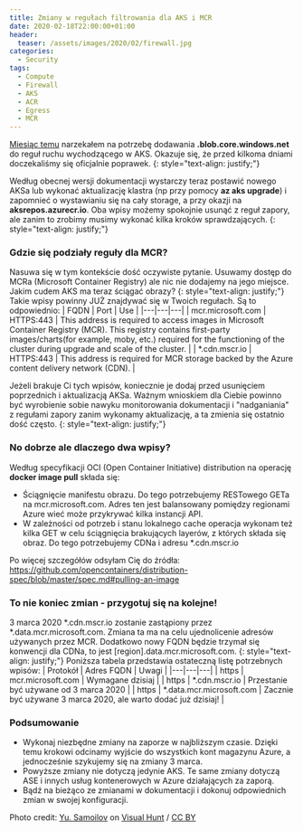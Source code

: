 ```yaml
---
title: Zmiany w regułach filtrowania dla AKS i MCR
date: 2020-02-18T22:00:00+01:00
header:
  teaser: /assets/images/2020/02/firewall.jpg
categories:
  - Security
tags:
  - Compute
  - Firewall
  - AKS
  - ACR
  - Egress
  - MCR
---
```


[Miesiąc temu](2020-01-15-egress-w-ase-i-aks.md) narzekałem na potrzebę dodawania **.blob.core.windows.net** do reguł ruchu wychodzącego w AKS. Okazuje się, że przed kilkoma dniami doczekaliśmy się oficjalnie poprawek.
{: style="text-align: justify;"}

Według obecnej wersji dokumentacji wystarczy teraz postawić nowego AKSa lub wykonać aktualizację klastra (np przy pomocy **az aks upgrade**) i zapomnieć o wystawianiu się na cały storage, a przy okazji na **aksrepos.azurecr.io**. Oba wpisy możemy spokojnie usunąć z reguł zapory, ale zanim to zrobimy musimy wykonać kilka kroków sprawdzających.
{: style="text-align: justify;"}

### Gdzie się podziały reguły dla MCR?

Nasuwa się w tym kontekście dość oczywiste pytanie. Usuwamy dostęp do MCRa (Microsoft Container Registry) ale nic nie dodajemy na jego miejsce. Jakim cudem AKS ma teraz ściągać obrazy?
{: style="text-align: justify;"}
Takie wpisy powinny JUŻ znajdywać się w Twoich regułach. Są to odpowiednio:
| FQDN | Port | Use |
|---|---|---|
| mcr.microsoft.com | HTTPS:443 | This address is required to access images in Microsoft Container Registry (MCR). This registry contains first-party images/charts(for example, moby, etc.) required for the functioning of the cluster during upgrade and scale of the cluster. |
| *.cdn.mscr.io | HTTPS:443 | This address is required for MCR storage backed by the Azure content delivery network (CDN). |

Jeżeli brakuje Ci tych wpisów, koniecznie je dodaj przed usunięciem poprzednich i aktualizacją AKSa. Ważnym wnioskiem dla Ciebie powinno być wyrobienie sobie nawyku monitorowania dokumentacji i "nadganiania" z regułami zapory zanim wykonamy aktualizację, a ta zmienia się ostatnio dość często.
{: style="text-align: justify;"}

### No dobrze ale dlaczego dwa wpisy?

Według specyfikacji OCI (Open Container Initiative) distribution na operację  **docker image pull** składa się:

* Ściągnięcie manifestu obrazu. Do tego potrzebujemy RESTowego GETa na mcr.microsoft.com. Adres ten jest balansowany pomiędzy regionami Azure wieć może przykrywać kilka instancji API. 
* W zależności od potrzeb i stanu lokalnego cache operacja wykonam też kilka GET w celu ściągnięcia brakujących layerów, z których składa się obraz. Do tego potrzebujemy CDNa i adresu *.cdn.mscr.io

Po więcej szczegółów odsyłam Cię do źródła: <https://github.com/opencontainers/distribution-spec/blob/master/spec.md#pulling-an-image>

### To nie koniec zmian - przygotuj się na kolejne!

3 marca 2020 *.cdn.mscr.io zostanie zastąpiony przez *.data.mcr.microsoft.com. Zmiana ta ma na celu ujednolicenie adresów używanych przez MCR. Dodatkowo nowy FQDN będzie trzymał się konwencji dla CDNa, to jest [region].data.mcr.microsoft.com.
{: style="text-align: justify;"} 
Poniższa tabela przedstawia ostateczną listę potrzebnych wpisów:
| Protokół | Adres FQDN | Uwagi |
|---|---|---|
| https | mcr.microsoft.com | Wymagane dzisiaj |
| https | *.cdn.mscr.io | Przestanie być używane od 3 marca 2020 |
| https | *.data.mcr.microsoft.com | Zacznie być używane 3 marca 2020, ale warto dodać już dzisiaj! |

### Podsumowanie

* Wykonaj niezbędne zmiany na zaporze w najbliższym czasie. Dzięki temu krokowi odcinamy wyjście do wszystkich kont magazynu Azure, a jednocześnie szykujemy się na zmiany 3 marca.
* Powyższe zmiany nie dotyczą jedynie AKS. Te same zmiany dotyczą ASE i innych usług kontenerowych w Azure działających za zaporą.
* Bądź na bieżąco ze zmianami w dokumentacji i dokonuj odpowiednich zmian w swojej konfiguracji.

Photo credit: <a href="https://visualhunt.co/a4/09e67b">Yu. Samoilov</a> on <a href="https://visualhunt.com/re6/084cb9d9">Visual Hunt</a> / <a href="http://creativecommons.org/licenses/by/2.0/"> CC BY</a>
